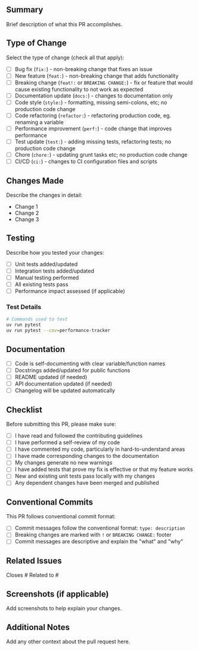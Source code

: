## Summary

Brief description of what this PR accomplishes.

## Type of Change

Select the type of change (check all that apply):

- [ ] Bug fix (`fix:`) - non-breaking change that fixes an issue
- [ ] New feature (`feat:`) - non-breaking change that adds functionality
- [ ] Breaking change (`feat!:` or `BREAKING CHANGE:`) - fix or feature that would cause existing functionality to not work as expected
- [ ] Documentation update (`docs:`) - changes to documentation only
- [ ] Code style (`style:`) - formatting, missing semi-colons, etc; no production code change
- [ ] Code refactoring (`refactor:`) - refactoring production code, eg. renaming a variable
- [ ] Performance improvement (`perf:`) - code change that improves performance
- [ ] Test update (`test:`) - adding missing tests, refactoring tests; no production code change
- [ ] Chore (`chore:`) - updating grunt tasks etc; no production code change
- [ ] CI/CD (`ci:`) - changes to CI configuration files and scripts

## Changes Made

Describe the changes in detail:

- Change 1
- Change 2
- Change 3

## Testing

Describe how you tested your changes:

- [ ] Unit tests added/updated
- [ ] Integration tests added/updated
- [ ] Manual testing performed
- [ ] All existing tests pass
- [ ] Performance impact assessed (if applicable)

### Test Details

```bash
# Commands used to test
uv run pytest
uv run pytest --cov=performance-tracker
```

## Documentation

- [ ] Code is self-documenting with clear variable/function names
- [ ] Docstrings added/updated for public functions
- [ ] README updated (if needed)
- [ ] API documentation updated (if needed)
- [ ] Changelog will be updated automatically

## Checklist

Before submitting this PR, please make sure:

- [ ] I have read and followed the contributing guidelines
- [ ] I have performed a self-review of my code
- [ ] I have commented my code, particularly in hard-to-understand areas
- [ ] I have made corresponding changes to the documentation
- [ ] My changes generate no new warnings
- [ ] I have added tests that prove my fix is effective or that my feature works
- [ ] New and existing unit tests pass locally with my changes
- [ ] Any dependent changes have been merged and published

## Conventional Commits

This PR follows conventional commit format:

- [ ] Commit messages follow the conventional format: `type: description`
- [ ] Breaking changes are marked with `!` or `BREAKING CHANGE:` footer
- [ ] Commit messages are descriptive and explain the "what" and "why"

## Related Issues

Closes #
Related to #

## Screenshots (if applicable)

Add screenshots to help explain your changes.

## Additional Notes

Add any other context about the pull request here.
